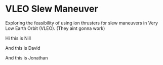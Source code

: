 # VLEO Slew Maneuver

Exploring the feasibility of using ion thrusters for slew maneuvers in Very Low Earth Orbit (VLEO).
(They aint gonna work)

Hi this is Nill

And this is David

And this is Jonathan
